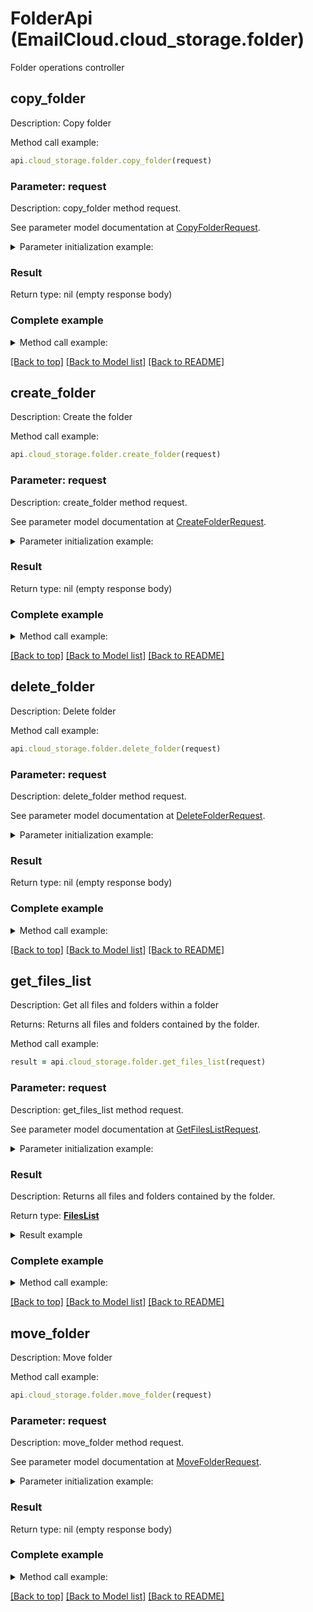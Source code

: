 # FolderApi (EmailCloud.cloud_storage.folder)

Folder operations controller

<a name="copy_folder"></a>
## copy_folder

Description: Copy folder

Method call example:
```ruby
api.cloud_storage.folder.copy_folder(request)
```

### Parameter: request

Description: copy_folder method request.

See parameter model documentation at [CopyFolderRequest](CopyFolderRequest.md).

<details>
    <summary>Parameter initialization example:</summary>
    
```ruby
request = CopyFolderRequest.new(
    src_path: '/storage/path/to/source/folder',
    dest_path: '/storage/path/to/destination/folder',
    src_storage_name: 'First Storage',
    dest_storage_name: 'Other Storage')
```

</details>

### Result

Return type: nil (empty response body)

### Complete example

<details>
    <summary>Method call example:</summary>

```ruby
api = EmailCloud(app_key, app_sid)

// Prepare parameters:
request = CopyFolderRequest.new(
    src_path: '/storage/path/to/source/folder',
    dest_path: '/storage/path/to/destination/folder',
    src_storage_name: 'First Storage',
    dest_storage_name: 'Other Storage')

// Call method:
api.cloud_storage.folder.copy_folder(request)
```

</details>

[[Back to top]](#) [[Back to Model list]](Models.md) [[Back to README]](README.md)
<a name="create_folder"></a>
## create_folder

Description: Create the folder

Method call example:
```ruby
api.cloud_storage.folder.create_folder(request)
```

### Parameter: request

Description: create_folder method request.

See parameter model documentation at [CreateFolderRequest](CreateFolderRequest.md).

<details>
    <summary>Parameter initialization example:</summary>
    
```ruby
request = CreateFolderRequest.new(
    path: '/storage/path/to/new/folder',
    storage_name: 'First Storage')
```

</details>

### Result

Return type: nil (empty response body)

### Complete example

<details>
    <summary>Method call example:</summary>

```ruby
api = EmailCloud(app_key, app_sid)

// Prepare parameters:
request = CreateFolderRequest.new(
    path: '/storage/path/to/new/folder',
    storage_name: 'First Storage')

// Call method:
api.cloud_storage.folder.create_folder(request)
```

</details>

[[Back to top]](#) [[Back to Model list]](Models.md) [[Back to README]](README.md)
<a name="delete_folder"></a>
## delete_folder

Description: Delete folder

Method call example:
```ruby
api.cloud_storage.folder.delete_folder(request)
```

### Parameter: request

Description: delete_folder method request.

See parameter model documentation at [DeleteFolderRequest](DeleteFolderRequest.md).

<details>
    <summary>Parameter initialization example:</summary>
    
```ruby
request = DeleteFolderRequest.new(
    path: '/storage/path/to/folder',
    storage_name: 'First Storage',
    recursive: true)
```

</details>

### Result

Return type: nil (empty response body)

### Complete example

<details>
    <summary>Method call example:</summary>

```ruby
api = EmailCloud(app_key, app_sid)

// Prepare parameters:
request = DeleteFolderRequest.new(
    path: '/storage/path/to/folder',
    storage_name: 'First Storage',
    recursive: true)

// Call method:
api.cloud_storage.folder.delete_folder(request)
```

</details>

[[Back to top]](#) [[Back to Model list]](Models.md) [[Back to README]](README.md)
<a name="get_files_list"></a>
## get_files_list

Description: Get all files and folders within a folder

Returns: Returns all files and folders contained by the folder.

Method call example:
```ruby
result = api.cloud_storage.folder.get_files_list(request)
```

### Parameter: request

Description: get_files_list method request.

See parameter model documentation at [GetFilesListRequest](GetFilesListRequest.md).

<details>
    <summary>Parameter initialization example:</summary>
    
```ruby
request = GetFilesListRequest.new(
    path: '/storage/path/to/folder',
    storage_name: 'First Storage')
```

</details>

### Result

Description: Returns all files and folders contained by the folder.

Return type: [**FilesList**](FilesList.md)

<details>
    <summary>Result example</summary>

```ruby
result = FilesList.new(
  value: [
    StorageFile.new(
      name: 'file.ext',
      modified_date: DateTime.now,
      size: 1024,
      path: '/path/to/file/on/storage')])
```
</details>

### Complete example

<details>
    <summary>Method call example:</summary>

```ruby
api = EmailCloud(app_key, app_sid)

// Prepare parameters:
request = GetFilesListRequest.new(
    path: '/storage/path/to/folder',
    storage_name: 'First Storage')

// Call method:
result = api.cloud_storage.folder.get_files_list(request)

// Result example:
result = FilesList.new(
  value: [
    StorageFile.new(
      name: 'file.ext',
      modified_date: DateTime.now,
      size: 1024,
      path: '/path/to/file/on/storage')])
```

</details>

[[Back to top]](#) [[Back to Model list]](Models.md) [[Back to README]](README.md)
<a name="move_folder"></a>
## move_folder

Description: Move folder

Method call example:
```ruby
api.cloud_storage.folder.move_folder(request)
```

### Parameter: request

Description: move_folder method request.

See parameter model documentation at [MoveFolderRequest](MoveFolderRequest.md).

<details>
    <summary>Parameter initialization example:</summary>
    
```ruby
request = MoveFolderRequest.new(
    src_path: '/storage/path/to/source/folder',
    dest_path: '/storage/path/to/destination/folder',
    src_storage_name: 'First Storage',
    dest_storage_name: 'Other Storage')
```

</details>

### Result

Return type: nil (empty response body)

### Complete example

<details>
    <summary>Method call example:</summary>

```ruby
api = EmailCloud(app_key, app_sid)

// Prepare parameters:
request = MoveFolderRequest.new(
    src_path: '/storage/path/to/source/folder',
    dest_path: '/storage/path/to/destination/folder',
    src_storage_name: 'First Storage',
    dest_storage_name: 'Other Storage')

// Call method:
api.cloud_storage.folder.move_folder(request)
```

</details>

[[Back to top]](#) [[Back to Model list]](Models.md) [[Back to README]](README.md)

